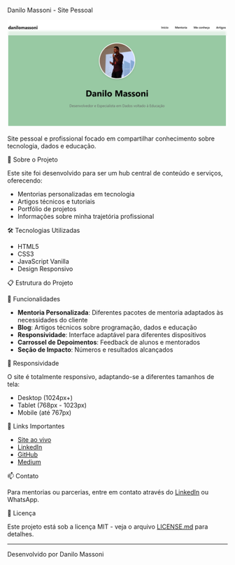  Danilo Massoni - Site Pessoal

![Banner do Site](assets/images/banner.png)

Site pessoal e profissional focado em compartilhar conhecimento sobre tecnologia, dados e educação.

 🚀 Sobre o Projeto

Este site foi desenvolvido para ser um hub central de conteúdo e serviços, oferecendo:

- Mentorias personalizadas em tecnologia
- Artigos técnicos e tutoriais
- Portfólio de projetos
- Informações sobre minha trajetória profissional

 🛠️ Tecnologias Utilizadas

- HTML5
- CSS3
- JavaScript Vanilla
- Design Responsivo

 📋 Estrutura do Projeto 

 🌟 Funcionalidades

- **Mentoria Personalizada**: Diferentes pacotes de mentoria adaptados às necessidades do cliente
- **Blog**: Artigos técnicos sobre programação, dados e educação
- **Responsividade**: Interface adaptável para diferentes dispositivos
- **Carrossel de Depoimentos**: Feedback de alunos e mentorados
- **Seção de Impacto**: Números e resultados alcançados

 📱 Responsividade

O site é totalmente responsivo, adaptando-se a diferentes tamanhos de tela:
- Desktop (1024px+)
- Tablet (768px - 1023px)
- Mobile (até 767px)

 🔗 Links Importantes

- [Site ao vivo](https://danilomassoni.github.io/portfolio)
- [LinkedIn](https://www.linkedin.com/in/danilo-massoni)
- [GitHub](https://github.com/danilomassoni)
- [Medium](https://medium.com/@danilomassoni)

 📫 Contato

Para mentorias ou parcerias, entre em contato através do [LinkedIn](https://www.linkedin.com/in/danilo-massoni) ou WhatsApp.

 📄 Licença

Este projeto está sob a licença MIT - veja o arquivo [LICENSE.md](LICENSE.md) para detalhes.

---
Desenvolvido por Danilo Massoni 